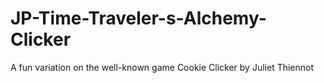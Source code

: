 # JP-Time-Traveler-s-Alchemy-Clicker
A fun variation on the well-known game Cookie Clicker by Juliet Thiennot
